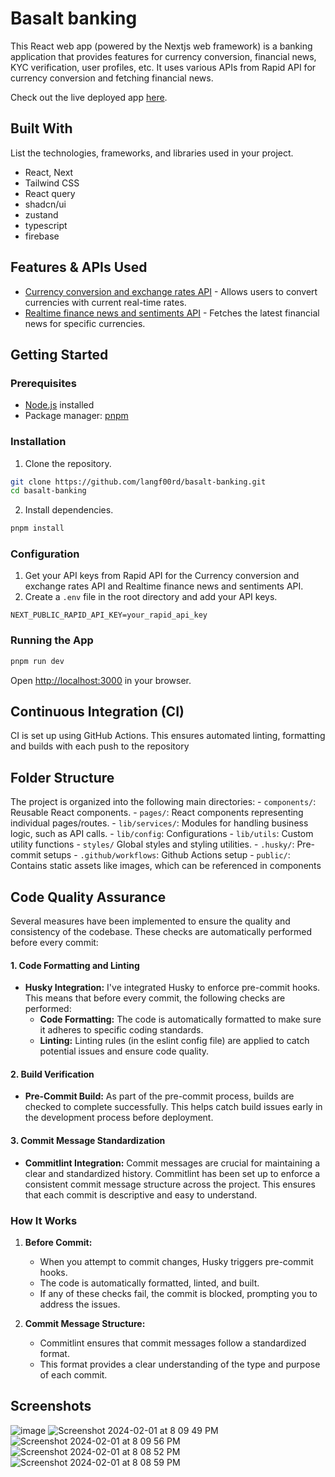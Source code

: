 # Basalt banking

This React web app (powered by the Nextjs web framework) is a banking application that provides features for currency conversion, financial news, KYC verification, user profiles, etc. It uses various APIs from Rapid API for currency conversion and fetching financial news.

Check out the live deployed app [here](https://basalt-banking.vercel.app/).

## Built With

List the technologies, frameworks, and libraries used in your project.

- React, Next
- Tailwind CSS
- React query
- shadcn/ui
- zustand
- typescript
- firebase

## Features & APIs Used

- [Currency conversion and exchange rates API](https://rapidapi.com/principalapis/api/currency-conversion-and-exchange-rates) - Allows users to convert currencies with current real-time rates.
- [Realtime finance news and sentiments API](https://rapidapi.com/xiangyuahu/api/real-time-financial-news-and-sentiments) - Fetches the latest financial news for specific currencies.

## Getting Started

### Prerequisites

- [Node.js](https://nodejs.org/) installed
- Package manager: [pnpm](https://pnpm.io/installation)

### Installation

1. Clone the repository.

```bash
git clone https://github.com/langf00rd/basalt-banking.git
cd basalt-banking
```

2. Install dependencies.

```bash
pnpm install
```

### Configuration

1. Get your API keys from Rapid API for the Currency conversion and exchange rates API and Realtime finance news and sentiments API.
2. Create a `.env` file in the root directory and add your API keys.

```
NEXT_PUBLIC_RAPID_API_KEY=your_rapid_api_key
```

### Running the App

```bash
pnpm run dev
```

Open [http://localhost:3000](http://localhost:3000/) in your browser.

## Continuous Integration (CI)

CI is set up using GitHub Actions. This ensures automated linting, formatting and builds with each push to the repository

## Folder Structure

The project is organized into the following main directories: - `components/`: Reusable React components. - `pages/`: React components representing individual pages/routes. - `lib/services/`: Modules for handling business logic, such as API calls. - `lib/config`: Configurations - `lib/utils`: Custom utility functions - `styles/` Global styles and styling utilities. - `.husky/`: Pre-commit setups - `.github/workflows`: Github Actions setup - `public/`: Contains static assets like images, which can be referenced in components

## Code Quality Assurance

Several measures have been implemented to ensure the quality and consistency of the codebase. These checks are automatically performed before every commit:

#### 1. **Code Formatting and Linting**

- **Husky Integration:** I've integrated Husky to enforce pre-commit hooks. This means that before every commit, the following checks are performed:
  - **Code Formatting:** The code is automatically formatted to make sure it adheres to specific coding standards.
  - **Linting:** Linting rules (in the eslint config file) are applied to catch potential issues and ensure code quality.

#### 2. **Build Verification**

- **Pre-Commit Build:** As part of the pre-commit process, builds are checked to complete successfully. This helps catch build issues early in the development process before deployment.

#### 3. **Commit Message Standardization**

- **Commitlint Integration:** Commit messages are crucial for maintaining a clear and standardized history. Commitlint has been set up to enforce a consistent commit message structure across the project. This ensures that each commit is descriptive and easy to understand.

### How It Works

1. **Before Commit:**

   - When you attempt to commit changes, Husky triggers pre-commit hooks.
   - The code is automatically formatted, linted, and built.
   - If any of these checks fail, the commit is blocked, prompting you to address the issues.

2. **Commit Message Structure:**

   - Commitlint ensures that commit messages follow a standardized format.
   - This format provides a clear understanding of the type and purpose of each commit.

## Screenshots

![image](https://github.com/langf00rd/basalt-banking/assets/55645613/6d230148-0de0-4227-8b9c-53d06201fc71)
![Screenshot 2024-02-01 at 8 09 49 PM](https://github.com/langf00rd/basalt-banking/assets/55645613/c3e56844-75be-4378-967b-4583752eeff5)
![Screenshot 2024-02-01 at 8 09 56 PM](https://github.com/langf00rd/basalt-banking/assets/55645613/bba2c59d-2b33-4cbf-8c68-3a2c625554d1)
![Screenshot 2024-02-01 at 8 08 52 PM](https://github.com/langf00rd/basalt-banking/assets/55645613/972a063b-5167-4e4c-b577-ce4bde0e6649)
![Screenshot 2024-02-01 at 8 08 59 PM](https://github.com/langf00rd/basalt-banking/assets/55645613/e3f89b3d-fe80-4f07-a8e7-aba39295df8c)
